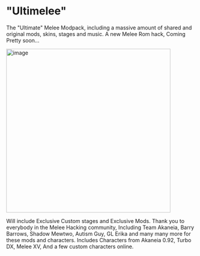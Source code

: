 # "Ultimelee"
The "Ultimate" Melee Modpack, including a massive amount of shared and original mods, skins, stages and music. 
A new Melee Rom hack, Coming Pretty soon...


<img width="437" alt="image" src="https://github.com/user-attachments/assets/2dcca560-c690-4c9e-8f73-3c6c52d64a0d" />


Will include Exclusive Custom stages and Exclusive Mods.
Thank you to everybody in the Melee Hacking community, Including Team Akaneia, Barry Barrows, Shadow Mewtwo, Autism Guy, GL Erika and many many more for these mods and characters.
Includes Characters from Akaneia 0.92, Turbo DX, Melee XV, And a few custom characters online.
